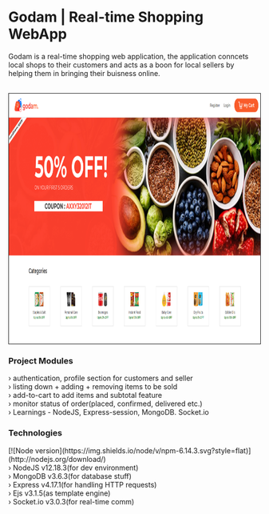 <h1>Godam | Real-time Shopping WebApp</h1>
<p>Godam is a real-time shopping web application, the application conncets local shops to their customers and acts as a boon for local sellers by helping them in bringing their buisness online.</p>  <br/>
<img src="https://github.com/SanjeevYadavcr7/Godam/blob/master/Godam.PNG" width="1000px" height="500px" align="center" style="border:1px solid" alt="Godam">

<h3>Project Modules</h3>
› authentication, profile section for customers and seller <br/>
› listing down + adding + removing items to be sold <br/>
› add-to-cart to add items and subtotal feature <br/>
› monitor status of order(placed, confirmed, delivered etc.) <br/>
› Learnings - NodeJS, Express-session, MongoDB. Socket.io <br/>

<h3> Technologies </h3>
[![Node version](https://img.shields.io/node/v/npm-6.14.3.svg?style=flat)](http://nodejs.org/download/) <br/>
› NodeJS v12.18.3(for dev environment) <br/>
› MongoDB v3.6.3(for database stuff) <br/>
› Express v4.17.1(for handling HTTP requests) <br/>
› Ejs v3.1.5(as template engine)<br/>
› Socket.io v3.0.3(for real-time comm) <br/>
